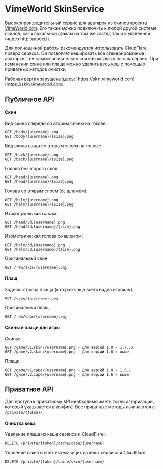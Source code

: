VimeWorld SkinService
====================
Высокопроизводительный сервис для аватарок из скинов проекта [VimeWorld.com](https://vimeworld.com). Его также можно подключить к любой другой системе скинов, как к локальной (файлы на том же хосте), так и к удалённой (через http запросы).

Для полноценной работы рекомендуется использовать CloudFlare поверх сервиса. Он позволяет кешировать все сгенерированные аватарки, тем самым значительно снижая нагрузку на сам сервис. При изменении скина или плаща можно удалить весь кеш с помощью приватных методов очистки.

Рабочая версия запущена здесь: [https://skin.vimeworld.com](https://skin.vimeworld.com)

## Публичное API ##
#### Скин ####
Вид скина спереди со вторым слоем на голове:
```
GET /body/{username}.png
GET /body/{username}/{size}.png
```
Вид скина сзади со вторым слоем на голове:
```
GET /back/{username}.png
GET /back/{username}/{size}.png
```
Голова без второго слоя:
```
GET /head/{username}.png
GET /head/{username}/{size}.png
```
Голова со вторым слоем (со шлемом):
```
GET /helm/{username}.png
GET /helm/{username}/{size}.png
```
Изометрическая голова:
```
GET /head/3d/{username}.png
GET /head/3d/{username}/{size}.png
```
Изометрическая голова со шлемом:
```
GET /helm/3d/{username}.png
GET /helm/3d/{username}/{size}.png
```
Оригинальный скин:
```
GET /raw/skin/{username}.png
```

#### Плащ ####
Задняя сторона плаща (которая чаще всего видна игрокам):
```
GET /cape/{username}.png
```
Оригинальный плащ:
```
GET /raw/cape/{username}.png
```

#### Скины и плащи для игры ####
Скины:
```
GET /game/v1/skin/{username}.png - Для версий 1.0 - 1.7.10
GET /game/v2/skin/{username}.png - Для версий 1.8 и выше
```
Плащи:
```
GET /game/v1/cape/{username}.png - Для версий 1.0 - 1.5.2
GET /game/v2/cape/{username}.png - Для версий 1.6 и выше
```


## Приватное API ##
Для доступа к приватному API необходимо иметь токен авторизации, который указывается в конфиге. Все приватные методы начинаются с `/private/{token}/`.
#### Очистка кеша ####
Удаление плаща из кеша сервиса и CloudFlare:
```
DELETE /private/{token}/cache/cape/{username}
```
Удаление скина и всех вытекающих из кеша сервиса и CloudFlare:
```
DELETE /private/{token}/cache/skin/{username}
```
